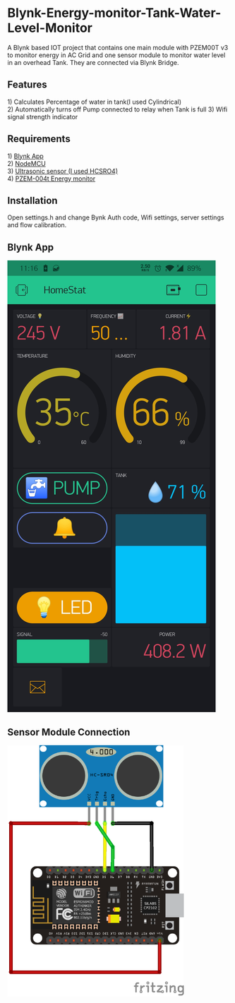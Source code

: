 # Blynk-Energy-monitor-Tank-Water-Level-Monitor
A Blynk based IOT project that contains one main module with PZEM00T v3 to monitor energy in AC Grid and one sensor module to monitor water level in an overhead Tank. They are connected via Blynk Bridge. 

<h2> Features</h2>
1) Calculates Percentage of water in tank(I used Cylindrical)<br>
2) Automatically turns off Pump connected to relay when Tank is full
3) Wifi signal strength indicator<br>

<h2>Requirements</h2>
1) <a href="https://play.google.com/store/apps/details?id=cc.blynk" target="_blank">Blynk App</a><br>
2) <a href="http://s.click.aliexpress.com/e/nlefJ4PI" target="_blank">NodeMCU</a> <br>
3) <a href="http://s.click.aliexpress.com/e/e6xt0wEy" target="_blank">Ultrasonic sensor (I used HCSRO4)</a><br>
4) <a href="https://robu.in/product/pzem-004t-multi-function-ac-power-monitor-module"> PZEM-004t Energy monitor</a>
<h2> Installation </h2>
Open settings.h and change Bynk Auth code, Wifi settings, server settings and flow calibration.

<h2>Blynk App </h2>
<img src="/images/Blynk_app.jpg" width="" height=" ">

<h2>Sensor Module Connection </h2>
<img src="/images/nodemcu-to-ultrasonic-sensor-connection.png" width="400" height=" " alt="NodeMCU to Ultrasonic Sensor Connection" title="NodeMCU to Ultrasonic Sensor Connection">


